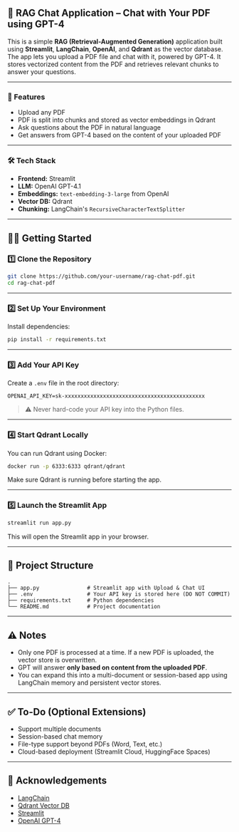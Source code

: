 ## 📄 RAG Chat Application – Chat with Your PDF using GPT-4

This is a simple **RAG (Retrieval-Augmented Generation)** application built using **Streamlit**, **LangChain**, **OpenAI**, and **Qdrant** as the vector database. The app lets you upload a PDF file and chat with it, powered by GPT-4. It stores vectorized content from the PDF and retrieves relevant chunks to answer your questions.

---

### 🚀 Features

* Upload any PDF
* PDF is split into chunks and stored as vector embeddings in Qdrant
* Ask questions about the PDF in natural language
* Get answers from GPT-4 based on the content of your uploaded PDF

---

### 🛠️ Tech Stack

* **Frontend:** Streamlit
* **LLM:** OpenAI GPT-4.1
* **Embeddings:** `text-embedding-3-large` from OpenAI
* **Vector DB:** Qdrant
* **Chunking:** LangChain's `RecursiveCharacterTextSplitter`

---

## 🧑‍💻 Getting Started

### 1️⃣ Clone the Repository

```bash
git clone https://github.com/your-username/rag-chat-pdf.git
cd rag-chat-pdf
```

---

### 2️⃣ Set Up Your Environment

Install dependencies:

```bash
pip install -r requirements.txt
```

---

### 3️⃣ Add Your API Key

Create a `.env` file in the root directory:

```env
OPENAI_API_KEY=sk-xxxxxxxxxxxxxxxxxxxxxxxxxxxxxxxxxxxxxxxxxxxx
```

> ⚠️ Never hard-code your API key into the Python files.

---

### 4️⃣ Start Qdrant Locally

You can run Qdrant using Docker:

```bash
docker run -p 6333:6333 qdrant/qdrant
```

Make sure Qdrant is running before starting the app.

---

### 5️⃣ Launch the Streamlit App

```bash
streamlit run app.py
```

This will open the Streamlit app in your browser.

---

## 📁 Project Structure

```
.
├── app.py               # Streamlit app with Upload & Chat UI
├── .env                 # Your API key is stored here (DO NOT COMMIT)
├── requirements.txt     # Python dependencies
└── README.md            # Project documentation
```

---

## ⚠️ Notes

* Only one PDF is processed at a time. If a new PDF is uploaded, the vector store is overwritten.
* GPT will answer **only based on content from the uploaded PDF**.
* You can expand this into a multi-document or session-based app using LangChain memory and persistent vector stores.

---

## ✅ To-Do (Optional Extensions)

* Support multiple documents
* Session-based chat memory
* File-type support beyond PDFs (Word, Text, etc.)
* Cloud-based deployment (Streamlit Cloud, HuggingFace Spaces)

---

## 🙏 Acknowledgements

* [LangChain](https://github.com/langchain-ai/langchain)
* [Qdrant Vector DB](https://qdrant.tech/)
* [Streamlit](https://streamlit.io/)
* [OpenAI GPT-4](https://platform.openai.com/)

